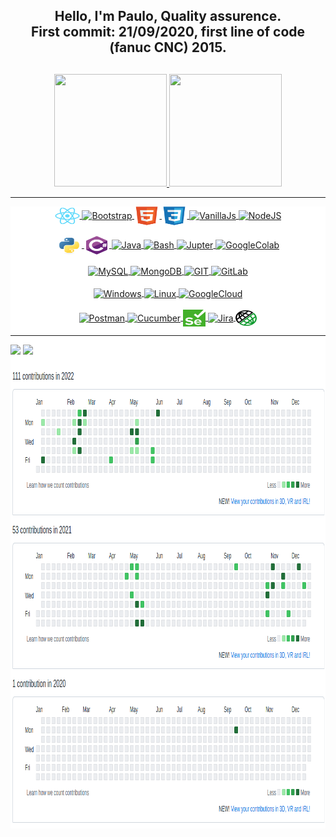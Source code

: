 <div align="center"><h2>Hello, I'm Paulo, Quality assurence.</br> First commit: 21/09/2020, first line of code (fanuc CNC) 2015.<h2></div>
<div align="center">
  <a href="https://github.com/paulorochacode">
  <img height="180em" width="180em" src="https://github-readme-stats.vercel.app/api/top-langs/?username=paulorochacode&show_icons=true&theme=white&include_all_commits=true&count_private=true"/>
  <img height="180em" width="180em" src="https://github-readme-stats.vercel.app/api/top-langs/?username=paulorochacode&layout=compact&langs_count=7&theme=white&include_all_commits=true&count_private=true"/>
</div><hr>
<div style="background: white">
<div id="divIcons"style="display: inline_block" align="center">
  <img align="center" alt="React" height="30" width="40" src="https://raw.githubusercontent.com/devicons/devicon/master/icons/react/react-original.svg">
  <img align="center" alt="Bootstrap" height="30" width="41" src="https://cdn.jsdelivr.net/gh/devicons/devicon/icons/bootstrap/bootstrap-plain-wordmark.svg">
  <img align="center" alt="HTML" height="30" width="40" src="https://raw.githubusercontent.com/devicons/devicon/master/icons/html5/html5-original.svg">
  <img align="center" alt="CSS" height="30" width="40" src="https://raw.githubusercontent.com/devicons/devicon/master/icons/css3/css3-original.svg">
  <img align="center" alt="VanillaJs" height="30" width="40" src="https://cdn.worldvectorlogo.com/logos/javascript-1.svg">
  <img align="center" alt="NodeJS" height="30" width="40" src="https://cdn.jsdelivr.net/gh/devicons/devicon/icons/nodejs/nodejs-original.svg">
  <br><br>
  
  <img align="center" alt="Python" height="30" width="40" src="https://raw.githubusercontent.com/devicons/devicon/master/icons/python/python-original.svg">
  <img align="center" alt="C#" height="30" width="40" src="https://raw.githubusercontent.com/devicons/devicon/master/icons/csharp/csharp-original.svg">
  <img align="center" alt="Java" height="30" width="41" src="https://cdn.jsdelivr.net/gh/devicons/devicon/icons/java/java-plain-wordmark.svg">
  <img align="center" alt="Bash" height="30" width="40" src="https://cdn.jsdelivr.net/gh/devicons/devicon/icons/bash/bash-original.svg">
  <img align="center" alt="Jupter" height="30" width="40" src="https://cdn.jsdelivr.net/gh/devicons/devicon/icons/jupyter/jupyter-original-wordmark.svg">
  <img align="center" alt="GoogleColab" height="40" width="47" src="https://colab.research.google.com/img/colab_favicon_256px.png">
  <br><br>
  
  <img align="center" alt="MySQL" height="30" width="40" src="https://cdn.jsdelivr.net/gh/devicons/devicon/icons/mysql/mysql-original-wordmark.svg">
  <img align="center" alt="MongoDB" height="30" width="42" src="https://cdn.jsdelivr.net/gh/devicons/devicon/icons/mongodb/mongodb-plain-wordmark.svg">
  <img align="center" alt="GIT" height="30" width="41" src="https://cdn.jsdelivr.net/gh/devicons/devicon/icons/git/git-original.svg">
  <img align="center" alt="GitLab" height="30" width="41" src="https://cdn.jsdelivr.net/gh/devicons/devicon/icons/gitlab/gitlab-original.svg">
  <br><br>
  
  <img align="center" alt="Windows" height="30" width="41" src="https://cdn.jsdelivr.net/gh/devicons/devicon/icons/windows8/windows8-original.svg">
  <img align="center" alt="Linux" height="30" width="40" src="https://cdn.jsdelivr.net/gh/devicons/devicon/icons/linux/linux-original.svg">
  <img align="center" alt="GoogleCloud" height="30" width="45" src="https://cdn.jsdelivr.net/gh/devicons/devicon/icons/googlecloud/googlecloud-original.svg">
  <br><br>
  
  <img align="center" alt="Postman" height="25" width="35" src="https://dashboard.snapcraft.io/site_media/appmedia/2018/11/logo-mark.png">
  <img align="center" alt="Cucumber" height="30" width="41" src="https://cdn.jsdelivr.net/gh/devicons/devicon/icons/cucumber/cucumber-plain.svg">
  <img align="center" alt="Selenium" height="27" width="36" src="https://raw.githubusercontent.com/paulorochacode/icons/main/selenium-icon.png?token=GHSAT0AAAAAABWEIDHE3GXCD2VR6INJC3MUYWBHNJQ">
  <img align="center" alt="Jira" height="28" width="32" src="https://cdn.icon-icons.com/icons2/2699/PNG/512/atlassian_jira_logo_icon_170511.png">
  <img align="center" alt="RestAssured" height="25" width="34" src="https://github.com/paulorochacode/icons/blob/main/rest-assured-icon.png?raw=true">
</div><hr>
  <div>
  <a href="mailto:paulorochacode@gmail.com"><img src="https://img.shields.io/badge/-Gmail-%23333?style=for-the-badge&logo=gmail&logoColor=white" target="_blank"></a>
  <a href="https://www.linkedin.com/in/paulo-ricardo-rocha-000aa9177/"><img src="https://img.shields.io/badge/-LinkedIn-%230077B5?style=for-the-badge&logo=linkedin&logoColor=white" target="_blank"></a> 
</div></br>
  <!-- <div>
  Contribuitions
    <img align="center" alt="Postman" height="25" width="35" src="https://github.com/paulorochacode/readme-files/blob/main/contribution-blue.png?raw=true">
    <a> PIX : paulorochacode@outlook.com <a/></br>
    <a> Paypal : paulorochacode@outlook.com <a/></br>
  </div> -->
  
  <div align="center">
    <img align="center" alt="2022" height="246" width="905" src="https://github.com/paulorochacode/imgsCommitsProfile/blob/main/GithubContributions2022.png?raw=true"></br>
    <img align="center" alt="2022" height="246" width="905" src="https://github.com/paulorochacode/imgsCommitsProfile/blob/main/GithubContributions2021.png?raw=true"></br>
    <img align="center" alt="2022" height="246" width="905" src="https://github.com/paulorochacode/imgsCommitsProfile/blob/main/GithubContributions2020.png?raw=true"></br>
  </div>
  
  
